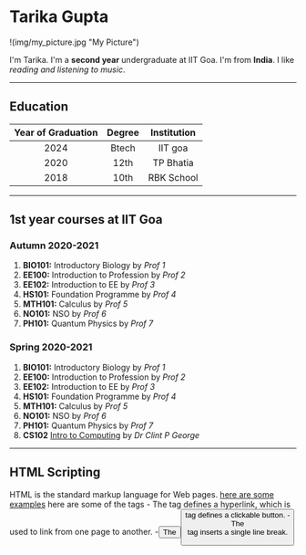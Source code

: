 # Tarika Gupta
!(img/my_picture.jpg "My Picture")

I'm Tarika. I'm a **second year** undergraduate at IIT Goa. I'm from **India**. I like *reading and listening to music*.
____________________________________________________________________________________________________________________________________________________________________

## Education
| Year of Graduation | Degree | Institution     |
|  :---:      |    :----:   |    :---:      |
| 2024      | Btech      | IIT goa   |
| 2020   | 12th        | TP Bhatia      |
| 2018   | 10th        | RBK School      |
____________________________________________________________________________________________________________________________________________________________________

## 1st year courses at IIT Goa
### Autumn 2020-2021
1. **BIO101:** Introductory Biology by *Prof 1*
2. **EE100:** Introduction to Profession by *Prof 2*
3. **EE102:** Introduction to EE by *Prof 3*
4. **HS101:** Foundation Programme by *Prof 4*
5. **MTH101:** Calculus by *Prof 5*
6. **NO101:** NSO by *Prof 6*
7. **PH101:** Quantum Physics by *Prof 7*

### Spring 2020-2021
1. **BIO101:** Introductory Biology by *Prof 1*
2. **EE100:** Introduction to Profession by *Prof 2*
3. **EE102:** Introduction to EE by *Prof 3*
4. **HS101:** Foundation Programme by *Prof 4*
5. **MTH101:** Calculus by *Prof 5*
6. **NO101:** NSO by *Prof 6*
7. **PH101:** Quantum Physics by *Prof 7*
8. **CS102** [Intro to Computing](https://clintpgeorge.github.io/cs-101/autumn-2021/) by *Dr Clint P George*

____________________________________________________________________________________________________________________________________________________________________

## HTML Scripting
HTML is the standard markup language for Web pages.
[here are some examples](https://www.w3schools.com/html/default.asp)
here are some of the tags
-<a> The <a> tag defines a hyperlink, which is used to link from one page to another.
-<button> The <button> tag defines a clickable button.
-<br> The <br> tag inserts a single line break.







